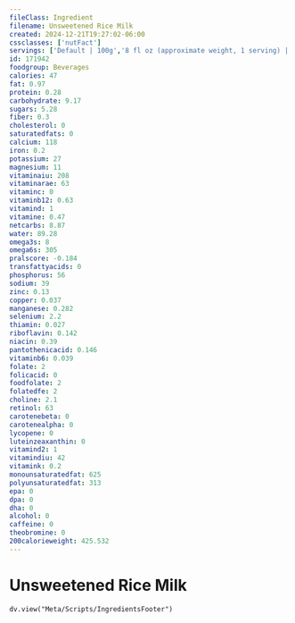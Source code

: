 ```yaml
---
fileClass: Ingredient
filename: Unsweetened Rice Milk
created: 2024-12-21T19:27:02-06:00
cssclasses: ['nutFact']
servings: ['Default | 100g','8 fl oz (approximate weight, 1 serving) | 240']
id: 171942
foodgroup: Beverages
calories: 47
fat: 0.97
protein: 0.28
carbohydrate: 9.17
sugars: 5.28
fiber: 0.3
cholesterol: 0
saturatedfats: 0
calcium: 118
iron: 0.2
potassium: 27
magnesium: 11
vitaminaiu: 208
vitaminarae: 63
vitaminc: 0
vitaminb12: 0.63
vitamind: 1
vitamine: 0.47
netcarbs: 8.87
water: 89.28
omega3s: 8
omega6s: 305
pralscore: -0.184
transfattyacids: 0
phosphorus: 56
sodium: 39
zinc: 0.13
copper: 0.037
manganese: 0.282
selenium: 2.2
thiamin: 0.027
riboflavin: 0.142
niacin: 0.39
pantothenicacid: 0.146
vitaminb6: 0.039
folate: 2
folicacid: 0
foodfolate: 2
folatedfe: 2
choline: 2.1
retinol: 63
carotenebeta: 0
carotenealpha: 0
lycopene: 0
luteinzeaxanthin: 0
vitamind2: 1
vitamindiu: 42
vitamink: 0.2
monounsaturatedfat: 625
polyunsaturatedfat: 313
epa: 0
dpa: 0
dha: 0
alcohol: 0
caffeine: 0
theobromine: 0
200calorieweight: 425.532
---
```


# Unsweetened Rice Milk

```dataviewjs
dv.view("Meta/Scripts/IngredientsFooter")
```